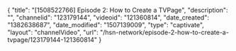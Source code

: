 {
    "title": "[1508522766] Episode 2: How to Create a TVPage",
    "description": "",
    "channelid": "123179144",
    "videoid": "121360814",
    "date_created": "1382638687",
    "date_modified": "1507139009",
    "type": "captivate",
    "layout": "channelVideo",
    "url": "\/hsn-network\/episode-2-how-to-create-a-tvpage\/123179144-121360814"
}